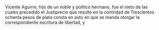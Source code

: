 Vicente Aguirre, hijo de un noble y político hermano, fue el nieto de las cuales precedido el Justiprecio que resultó en la contridad de Trescientos ochenta pesos de plata consta en auto en que se manda otorgar la correspondiente escritura de libertad, y